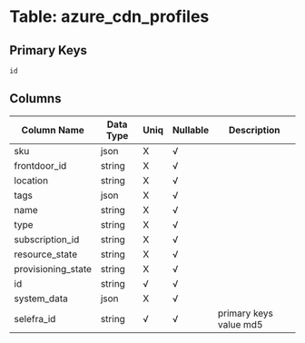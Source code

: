 # Table: azure_cdn_profiles

## Primary Keys 

```
id
```


## Columns 

|  Column Name   |  Data Type  | Uniq | Nullable | Description | 
|  ----  | ----  | ----  | ----  | ---- | 
| sku | json | X | √ |  | 
| frontdoor_id | string | X | √ |  | 
| location | string | X | √ |  | 
| tags | json | X | √ |  | 
| name | string | X | √ |  | 
| type | string | X | √ |  | 
| subscription_id | string | X | √ |  | 
| resource_state | string | X | √ |  | 
| provisioning_state | string | X | √ |  | 
| id | string | √ | √ |  | 
| system_data | json | X | √ |  | 
| selefra_id | string | √ | √ | primary keys value md5 | 


